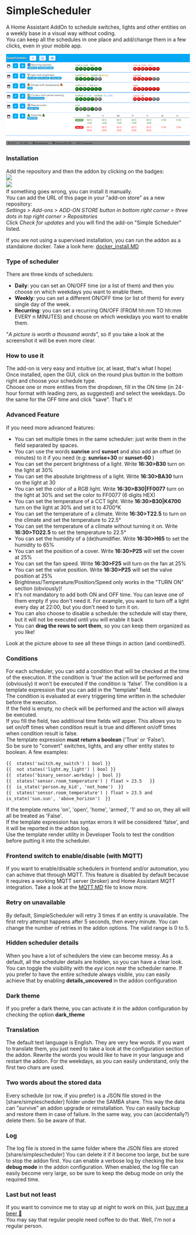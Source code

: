 # SimpleScheduler

A Home Assistant AddOn to schedule switches, lights and other entities on a weekly base in a visual way without coding.\
You can keep all the schedules in one place and add/change them in a few clicks, even in your mobile app.

![SimpleScheduler](https://raw.githubusercontent.com/arthurdent75/SimpleScheduler/master/asset/logo.png)

### Installation
Add the repository and then the addon by clicking on the badges:\
[<img src="https://my.home-assistant.io/badges/supervisor_add_addon_repository.svg">](https://my.home-assistant.io/redirect/supervisor_add_addon_repository/?repository_url=https%3A%2F%2Fgithub.com%2Farthurdent75%2FSimpleScheduler) \
[<img src="https://my.home-assistant.io/badges/supervisor_addon.svg">](https://my.home-assistant.io/redirect/supervisor_addon/?addon=00185a40_simplescheduler) \
If something goes wrong, you can install it manually.\
You can add the URL of this page in your "add-on store" as a new repository:\
*Settings > Add-ons > ADD-ON STORE button in bottom right corner >  three dots in top right corner > Repositories*\
Click *Check for updates* and you will find the add-on "Simple Scheduler" listed.

If you are not using a supervised installation, you can run the addon as a standalone docker.
Take a look here: [docker_install.MD](https://github.com/arthurdent75/SimpleScheduler/blob/master/asset/docker_install.MD "docker_install.MD")

### Type of scheduler

There are three kinds of schedulers:
- **Daily**: you can set an ON/OFF time (or a list of them) and then you choose on which weekdays you want to enable them.
- **Weekly**: you can set a different ON/OFF time (or list of them) for every single day of the week.
- **Recurring**: you can set a recurring ON/OFF (FROM hh:mm TO hh:mm EVERY n MINUTES) and choose on which weekdays you want to enable them.

"*A picture is worth a thousand words*", so if you take a look at the screenshot it will be even more clear.

### How to use it
The add-on is very easy and intuitive (or, at least, that's what I hope)\
Once installed, open the GUI, click on the round plus button in the bottom right and choose your schedule type.\
Choose one or more entities from the dropdown, fill in the ON time (in 24-hour format with leading zero, as suggested) and select the weekdays. Do the same for the OFF time and click "save".
That's it!

### Advanced Feature 
If you need more advanced features:
- You can set multiple times in the same scheduler: just write them in the field separated by spaces.  
- You can use the words **sunrise** and **sunset** and also add an offset (in minutes) to it if you need (e.g: **sunrise+30** or **sunset-60** )
- You can set the percent brightness of a light. Write **16:30>B30** turn on the light at 30% 
- You can set the absolute brightness of a light. Write **16:30>BA30** turn on the light at 30
- You can set the color of a RGB light. Write **16:30>B30|FF0077** turn on the light at 30% and set the color to FF0077 (6 digits HEX)
- You can set the temperature of a CCT light. Write **16:30>B30|K4700** turn on the light at 30% and set it to 4700°K
- You can set the temperature of a climate. Write **16:30>T22.5** to turn on the climate and set the temperature to 22.5° 
- You can set the temperature of a climate without turning it on. Write **16:30>TO22.5** to set the temperature to 22.5°
- You can set the humidity of a (de)humidifier. Write **16:30>H65** to set the humidity to 65% 
- You can set the position of a cover. Write **16:30>P25** will set the cover at 25%  
- You can set the fan speed. Write **16:30>F25** will turn on the fan at 25%
- You can set the valve position. Write **16:30>P25** will set the valve position at 25%  
- Brightness/Temperature/Position/Speed only works in the "TURN ON" section (obviously)! 
- It's not mandatory to add both ON and OFF time. You can leave one of them empty if you don't need it. For example, you want to turn off a light every day at 22:00, but you don't need to turn it on.
- You can also choose to disable a schedule: the schedule will stay there, but it will not be executed until you will enable it back
- You can **drag the rows to sort them**, so you can keep them organized as you like!

Look at the picture above to see all these things in action (and combined!).

### Conditions
For each scheduler, you can add a condition that will be checked at the time of the execution.
If the condition is 'true' the action will be performed and (obviously) it won't be executed if the condition is 'false'.
The condition is a template expression that you can add in the "template" field. \
The condition is evaluated at every triggering time written in the scheduler before the execution. \
If the field is empty, no check will be performed and the action will always be executed. \
If you fill the field, two additional time fields will apper. This allows you to set on/off times when condition result is true and different on/off times when condition result is false. \
The template expression **must return a boolean** ('True' or 'False'). \
So be sure to "convert" switches, lights, and any other entity states to boolean. A few examples:
``` 
{{  states('switch.my_switch') | bool }}
{{  not states('light.my_light') | bool }}
{{  states('binary_sensor.workday) | bool }}
{{  states('sensor.room_temperature') | float > 23.5   }}
{{  is_state('person.my_kid', 'not_home')  }}
{{  states('sensor.room_temperature') | float > 23.5 and is_state('sun.sun', 'above_horizon')  }}
``` 
If the template returns 'on', 'open', 'home', 'armed', '1' and so on,  they all will all be treated as 'False'. \
If the template expression has syntax errors it will be considered 'false', and it will be reported in the addon log.\
Use the template render utility in Developer Tools to test the condition before putting it into the scheduler.

### Frontend switch to enable/disable (with MQTT)
If you want to enable/disable schedulers in frontend and/or automation, you can achieve that through MQTT.
This feature is disabled by default because it requires a working MQTT server (broker) and Home Assistant MQTT integration.
Take a look at the [MQTT.MD](https://github.com/arthurdent75/SimpleScheduler/blob/master/asset/MQTT.MD "MQTT.MD") file to know more. 

### Retry on unavailable
By default, SimpleScheduler will retry 3 times if an entity is unavailable. The first retry attempt happens after 5 seconds, then every minute. You can change the number of retries in the addon options. The valid range is 0 to 5.

### Hidden scheduler details
When you have a lot of schedulers the view can become messy. As a default, all the scheduler details are hidden, so you can have a clear look. 
You can toggle the visibility with the *eye* icon near the scheduler name. 
If you prefer to have the entire schedule always visible, you can easily achieve that by enabling **details_uncovered** in the addon configuration

### Dark theme 
If you prefer a dark theme, you can activate it in the addon configuration by checking the option **dark_theme**

### Translation
The default text language is English. They are very few words.
If you want to translate them, you just need to take a look at the configuration section of the addon.
Rewrite the words you would like to have in your language and restart the addon.
For the weekdays, as you can easily understand, only the first two chars are used.

### Two words about the stored data
Every schedule (or row, if you prefer) is a JSON file stored in the [share/simplescheduler] folder under the SAMBA share.
This way the data can "survive" an addon upgrade or reinstallation.
You can easily backup and restore them in case of failure. In the same way, you can (accidentally?) delete them. So be aware of that.

### Log 
The log file is stored in the same folder where the JSON files are stored [share/simplescheduler] 
You can delete it if it become too large, but be sure to stop the addon first.
You can enable a verbose log by checking the box **debug mode** in the addon configuration.
When enabled, the log file can easily become very large, so be sure to keep the debug mode on only the required time.

### Last but not least
If you want to convince me to stay up at night to work on this, just <a target="_blank" href="https://www.paypal.com/donate/?hosted_button_id=8FN58C8SM9LLW">buy me a beer 🍺</a> \
You may say that regular people need coffee to do that. Well, I'm not a regular person.
